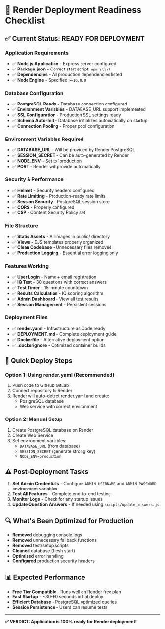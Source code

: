 # 🚀 Render Deployment Readiness Checklist

## ✅ Current Status: **READY FOR DEPLOYMENT**

### **Application Requirements**
- ✅ **Node.js Application** - Express server configured
- ✅ **Package.json** - Correct start script: `npm start`
- ✅ **Dependencies** - All production dependencies listed
- ✅ **Node Engine** - Specified `>=16.0.0`

### **Database Configuration**
- ✅ **PostgreSQL Ready** - Database connection configured
- ✅ **Environment Variables** - DATABASE_URL support implemented
- ✅ **SSL Configuration** - Production SSL settings ready
- ✅ **Schema Auto-Init** - Database initializes automatically on startup
- ✅ **Connection Pooling** - Proper pool configuration

### **Environment Variables Required**
- ✅ **DATABASE_URL** - Will be provided by Render PostgreSQL
- ✅ **SESSION_SECRET** - Can be auto-generated by Render
- ✅ **NODE_ENV** - Set to 'production'
- ✅ **PORT** - Render will provide automatically

### **Security & Performance**
- ✅ **Helmet** - Security headers configured
- ✅ **Rate Limiting** - Production-ready rate limits
- ✅ **Session Security** - PostgreSQL session store
- ✅ **CORS** - Properly configured
- ✅ **CSP** - Content Security Policy set

### **File Structure**
- ✅ **Static Assets** - All images in public/ directory
- ✅ **Views** - EJS templates properly organized
- ✅ **Clean Codebase** - Unnecessary files removed
- ✅ **Production Logging** - Essential error logging only

### **Features Working**
- ✅ **User Login** - Name + email registration
- ✅ **IQ Test** - 30 questions with correct answers
- ✅ **Test Timer** - 15-minute countdown
- ✅ **Results Calculation** - IQ scoring algorithm
- ✅ **Admin Dashboard** - View all test results
- ✅ **Session Management** - Persistent sessions

### **Deployment Files**
- ✅ **render.yaml** - Infrastructure as Code ready
- ✅ **DEPLOYMENT.md** - Complete deployment guide
- ✅ **Dockerfile** - Alternative deployment option
- ✅ **.dockerignore** - Optimized container builds

## 🎯 **Quick Deploy Steps**

### Option 1: Using render.yaml (Recommended)
1. Push code to GitHub/GitLab
2. Connect repository to Render
3. Render will auto-detect render.yaml and create:
   - PostgreSQL database
   - Web service with correct environment

### Option 2: Manual Setup
1. Create PostgreSQL database on Render
2. Create Web Service
3. Set environment variables:
   - `DATABASE_URL` (from database)
   - `SESSION_SECRET` (generate strong key)
   - `NODE_ENV=production`

## ⚠️ **Post-Deployment Tasks**
1. **Set Admin Credentials** - Configure `ADMIN_USERNAME` and `ADMIN_PASSWORD` environment variables
2. **Test All Features** - Complete end-to-end testing
3. **Monitor Logs** - Check for any startup issues
4. **Update Question Answers** - If needed using `scripts/update_answers.js`

## 🔍 **What's Been Optimized for Production**
- **Removed** debugging console.logs
- **Removed** unnecessary fallback functions
- **Removed** test/setup scripts
- **Cleaned** database (fresh start)
- **Optimized** error handling
- **Configured** production security headers

## 📊 **Expected Performance**
- **Free Tier Compatible** - Runs well on Render free plan
- **Fast Startup** - ~30-60 seconds initial deploy
- **Efficient Database** - PostgreSQL optimized queries
- **Session Persistence** - Users can resume tests

---

**✅ VERDICT: Application is 100% ready for Render deployment!** 